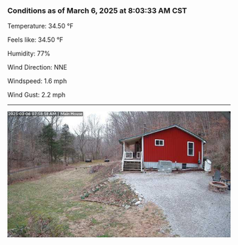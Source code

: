 ### Conditions as of March 6, 2025 at 8:03:33 AM CST 

Temperature: 34.50 &deg;F

Feels like: 34.50 &deg;F

Humidity: 77%

Wind Direction: NNE

Windspeed: 1.6 mph

Wind Gust: 2.2 mph

---

<img src="./images/latest.jpeg"/>

